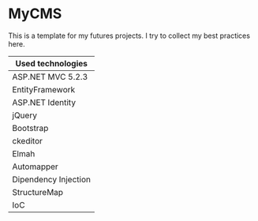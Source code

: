 # <h1>MyCMS
This is a template for my futures projects.
I try to collect my best practices here.



Used technologies | 
------------ | 
ASP.NET MVC 5.2.3 | 
EntityFramework |
ASP.NET Identity |
jQuery | 
Bootstrap |
ckeditor |
Elmah |
Automapper |
Dipendency Injection |
StructureMap |
IoC |


